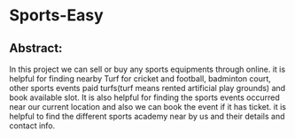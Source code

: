 # Sports-Easy

## Abstract:
In this project we can sell or buy any sports equipments through online. it is
helpful for finding nearby Turf for cricket and football, badminton court, other
sports events paid turfs(turf means rented artificial play grounds) and book
available slot. It is also helpful for finding the sports events occurred near our
current location and also we can book the event if it has ticket. it is helpful to
find the different sports academy near by us and their details and contact info.

